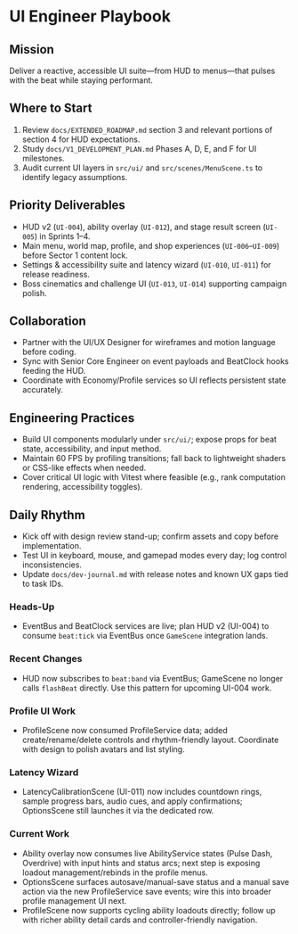 # UI Engineer Playbook

## Mission
Deliver a reactive, accessible UI suite—from HUD to menus—that pulses with the beat while staying performant.

## Where to Start
1. Review `docs/EXTENDED_ROADMAP.md` section 3 and relevant portions of section 4 for HUD expectations.
2. Study `docs/V1_DEVELOPMENT_PLAN.md` Phases A, D, E, and F for UI milestones.
3. Audit current UI layers in `src/ui/` and `src/scenes/MenuScene.ts` to identify legacy assumptions.

## Priority Deliverables
- HUD v2 (`UI-004`), ability overlay (`UI-012`), and stage result screen (`UI-005`) in Sprints 1–4.
- Main menu, world map, profile, and shop experiences (`UI-006`–`UI-009`) before Sector 1 content lock.
- Settings & accessibility suite and latency wizard (`UI-010`, `UI-011`) for release readiness.
- Boss cinematics and challenge UI (`UI-013`, `UI-014`) supporting campaign polish.

## Collaboration
- Partner with the UI/UX Designer for wireframes and motion language before coding.
- Sync with Senior Core Engineer on event payloads and BeatClock hooks feeding the HUD.
- Coordinate with Economy/Profile services so UI reflects persistent state accurately.

## Engineering Practices
- Build UI components modularly under `src/ui/`; expose props for beat state, accessibility, and input method.
- Maintain 60 FPS by profiling transitions; fall back to lightweight shaders or CSS-like effects when needed.
- Cover critical UI logic with Vitest where feasible (e.g., rank computation rendering, accessibility toggles).

## Daily Rhythm
- Kick off with design review stand-up; confirm assets and copy before implementation.
- Test UI in keyboard, mouse, and gamepad modes every day; log control inconsistencies.
- Update `docs/dev-journal.md` with release notes and known UX gaps tied to task IDs.

### Heads-Up
- EventBus and BeatClock services are live; plan HUD v2 (UI-004) to consume `beat:tick` via EventBus once `GameScene` integration lands.

### Recent Changes
- HUD now subscribes to `beat:band` via EventBus; GameScene no longer calls `flashBeat` directly. Use this pattern for upcoming UI-004 work.

### Profile UI Work
- ProfileScene now consumed ProfileService data; added create/rename/delete controls and rhythm-friendly layout. Coordinate with design to polish avatars and list styling.

### Latency Wizard
- LatencyCalibrationScene (UI-011) now includes countdown rings, sample progress bars, audio cues, and apply confirmations; OptionsScene still launches it via the dedicated row.

### Current Work
- Ability overlay now consumes live AbilityService states (Pulse Dash, Overdrive) with input hints and status arcs; next step is exposing loadout management/rebinds in the profile menus.
- OptionsScene surfaces autosave/manual-save status and a manual save action via the new ProfileService save events; wire this into broader profile management UI next.
- ProfileScene now supports cycling ability loadouts directly; follow up with richer ability detail cards and controller-friendly navigation.
